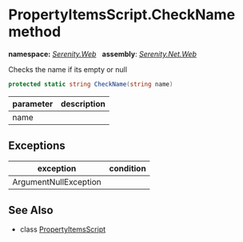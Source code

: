 # PropertyItemsScript.CheckName method
**namespace:** *[Serenity.Web](../../README.md#serenity.web-namespace)*   **assembly**: *[Serenity.Net.Web](../../README.md)*

Checks the name if its empty or null

```csharp
protected static string CheckName(string name)
```

| parameter | description |
| --- | --- |
| name |  |

## Exceptions

| exception | condition |
| --- | --- |
| ArgumentNullException |  |

## See Also

* class [PropertyItemsScript](../PropertyItemsScript.md)